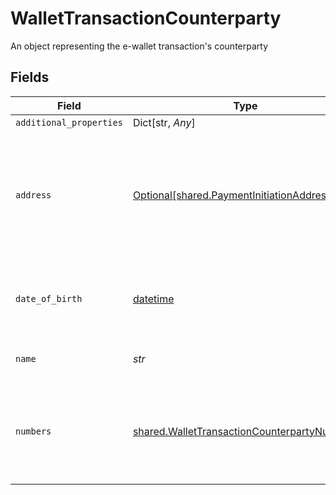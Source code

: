 # WalletTransactionCounterparty

An object representing the e-wallet transaction's counterparty


## Fields

| Field                                                                                                          | Type                                                                                                           | Required                                                                                                       | Description                                                                                                    |
| -------------------------------------------------------------------------------------------------------------- | -------------------------------------------------------------------------------------------------------------- | -------------------------------------------------------------------------------------------------------------- | -------------------------------------------------------------------------------------------------------------- |
| `additional_properties`                                                                                        | Dict[str, *Any*]                                                                                               | :heavy_minus_sign:                                                                                             | N/A                                                                                                            |
| `address`                                                                                                      | [Optional[shared.PaymentInitiationAddress]](../../models/shared/paymentinitiationaddress.md)                   | :heavy_minus_sign:                                                                                             | The optional address of the payment recipient's bank account. Required by most institutions outside of the UK. |
| `date_of_birth`                                                                                                | [datetime](https://docs.python.org/3/library/datetime.html#datetime-objects)                                   | :heavy_minus_sign:                                                                                             | The counterparty's birthdate, in [ISO 8601](https://wikipedia.org/wiki/ISO_8601) (YYYY-MM-DD) format.          |
| `name`                                                                                                         | *str*                                                                                                          | :heavy_check_mark:                                                                                             | The name of the counterparty                                                                                   |
| `numbers`                                                                                                      | [shared.WalletTransactionCounterpartyNumbers](../../models/shared/wallettransactioncounterpartynumbers.md)     | :heavy_check_mark:                                                                                             | The counterparty's bank account numbers. Exactly one of IBAN or BACS data is required.                         |
